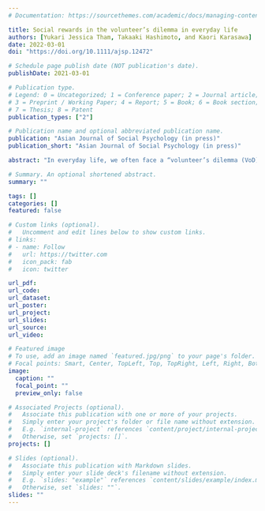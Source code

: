 ```yaml
---
# Documentation: https://sourcethemes.com/academic/docs/managing-content/

title: Social rewards in the volunteer’s dilemma in everyday life
authors: [Yukari Jessica Tham, Takaaki Hashimoto, and Kaori Karasawa]
date: 2022-03-01
doi: "https://doi.org/10.1111/ajsp.12472"

# Schedule page publish date (NOT publication's date).
publishDate: 2021-03-01

# Publication type.
# Legend: 0 = Uncategorized; 1 = Conference paper; 2 = Journal article;
# 3 = Preprint / Working Paper; 4 = Report; 5 = Book; 6 = Book section;
# 7 = Thesis; 8 = Patent
publication_types: ["2"]

# Publication name and optional abbreviated publication name.
publication: "Asian Journal of Social Psychology (in press)"
publication_short: "Asian Journal of Social Psychology (in press)"

abstract: "In everyday life, we often face a “volunteer’s dilemma (VoD)”—a group situation in which one member has to incur the cost of providing a public good. In the VoD, members of a group may wait for each other to volunteer, and thus, the group may fail to achieve the public good. Previous research has examined the probability of this failure and found that it was lower than theoretically expected. This discrepancy may have been because only material (e.g., money) and not social rewards (e.g., favourable evaluations) were considered in the theoretical expectations. To investigate whether and how people gain social rewards or are evaluated favourably by others in the VoD in everyday life (specifically in workplace contexts), we conducted a scenario‐based experiment (N = 582). The results showed that people were evaluated as more moral and competent when they volunteered than when they did not. Furthermore, this was the case especially when all the other group members shirked and when the evaluator was also willing to volunteer. These findings contribute to our current understanding of the way people perceive volunteers and shirkers in the VoD. They also have an implication on people’s motivation to incur a cost for their group in such a situation."

# Summary. An optional shortened abstract.
summary: ""

tags: []
categories: []
featured: false

# Custom links (optional).
#   Uncomment and edit lines below to show custom links.
# links:
# - name: Follow
#   url: https://twitter.com
#   icon_pack: fab
#   icon: twitter

url_pdf:
url_code:
url_dataset:
url_poster:
url_project:
url_slides:
url_source:
url_video:

# Featured image
# To use, add an image named `featured.jpg/png` to your page's folder. 
# Focal points: Smart, Center, TopLeft, Top, TopRight, Left, Right, BottomLeft, Bottom, BottomRight.
image:
  caption: ""
  focal_point: ""
  preview_only: false

# Associated Projects (optional).
#   Associate this publication with one or more of your projects.
#   Simply enter your project's folder or file name without extension.
#   E.g. `internal-project` references `content/project/internal-project/index.md`.
#   Otherwise, set `projects: []`.
projects: []

# Slides (optional).
#   Associate this publication with Markdown slides.
#   Simply enter your slide deck's filename without extension.
#   E.g. `slides: "example"` references `content/slides/example/index.md`.
#   Otherwise, set `slides: ""`.
slides: ""
---
```

